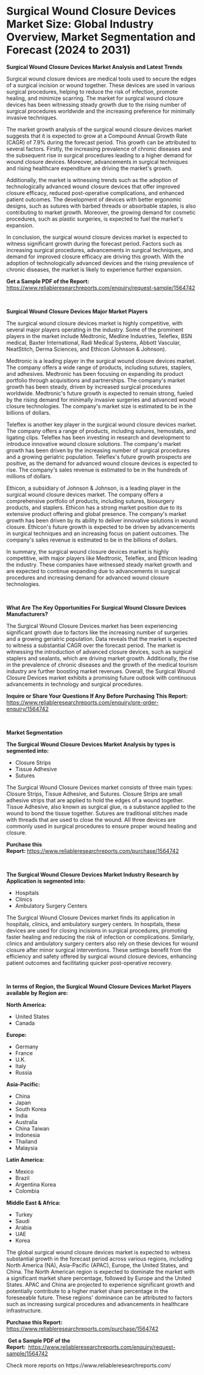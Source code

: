 <p><h1>Surgical Wound Closure Devices Market Size: Global Industry Overview, Market Segmentation and Forecast (2024 to 2031)</h1></p><p><strong>Surgical Wound Closure Devices Market Analysis and Latest Trends</strong></p>
<p><p>Surgical wound closure devices are medical tools used to secure the edges of a surgical incision or wound together. These devices are used in various surgical procedures, helping to reduce the risk of infection, promote healing, and minimize scarring. The market for surgical wound closure devices has been witnessing steady growth due to the rising number of surgical procedures worldwide and the increasing preference for minimally invasive techniques.</p><p>The market growth analysis of the surgical wound closure devices market suggests that it is expected to grow at a Compound Annual Growth Rate (CAGR) of 7.9% during the forecast period. This growth can be attributed to several factors. Firstly, the increasing prevalence of chronic diseases and the subsequent rise in surgical procedures leading to a higher demand for wound closure devices. Moreover, advancements in surgical techniques and rising healthcare expenditure are driving the market's growth.</p><p>Additionally, the market is witnessing trends such as the adoption of technologically advanced wound closure devices that offer improved closure efficacy, reduced post-operative complications, and enhanced patient outcomes. The development of devices with better ergonomic designs, such as sutures with barbed threads or absorbable staples, is also contributing to market growth. Moreover, the growing demand for cosmetic procedures, such as plastic surgeries, is expected to fuel the market's expansion.</p><p>In conclusion, the surgical wound closure devices market is expected to witness significant growth during the forecast period. Factors such as increasing surgical procedures, advancements in surgical techniques, and demand for improved closure efficacy are driving this growth. With the adoption of technologically advanced devices and the rising prevalence of chronic diseases, the market is likely to experience further expansion.</p></p>
<p><strong>Get a Sample PDF of the Report:&nbsp;</strong> <a href="https://www.reliableresearchreports.com/enquiry/request-sample/1564742">https://www.reliableresearchreports.com/enquiry/request-sample/1564742</a></p>
<p>&nbsp;</p>
<p><strong>Surgical Wound Closure Devices Major Market Players</strong></p>
<p><p>The surgical wound closure devices market is highly competitive, with several major players operating in the industry. Some of the prominent players in the market include Medtronic, Medline Industries, Teleflex, BSN medical, Baxter International, Radi Medical Systems, Abbott Vascular, NeatStitch, Derma Sciences, and Ethicon (Johnson & Johnson).</p><p>Medtronic is a leading player in the surgical wound closure devices market. The company offers a wide range of products, including sutures, staplers, and adhesives. Medtronic has been focusing on expanding its product portfolio through acquisitions and partnerships. The company's market growth has been steady, driven by increased surgical procedures worldwide. Medtronic's future growth is expected to remain strong, fueled by the rising demand for minimally invasive surgeries and advanced wound closure technologies. The company's market size is estimated to be in the billions of dollars.</p><p>Teleflex is another key player in the surgical wound closure devices market. The company offers a range of products, including sutures, hemostats, and ligating clips. Teleflex has been investing in research and development to introduce innovative wound closure solutions. The company's market growth has been driven by the increasing number of surgical procedures and a growing geriatric population. Teleflex's future growth prospects are positive, as the demand for advanced wound closure devices is expected to rise. The company's sales revenue is estimated to be in the hundreds of millions of dollars.</p><p>Ethicon, a subsidiary of Johnson & Johnson, is a leading player in the surgical wound closure devices market. The company offers a comprehensive portfolio of products, including sutures, biosurgery products, and staplers. Ethicon has a strong market position due to its extensive product offering and global presence. The company's market growth has been driven by its ability to deliver innovative solutions in wound closure. Ethicon's future growth is expected to be driven by advancements in surgical techniques and an increasing focus on patient outcomes. The company's sales revenue is estimated to be in the billions of dollars.</p><p>In summary, the surgical wound closure devices market is highly competitive, with major players like Medtronic, Teleflex, and Ethicon leading the industry. These companies have witnessed steady market growth and are expected to continue expanding due to advancements in surgical procedures and increasing demand for advanced wound closure technologies.</p></p>
<p>&nbsp;</p>
<p><strong>What Are The Key Opportunities For Surgical Wound Closure Devices Manufacturers?</strong></p>
<p><p>The Surgical Wound Closure Devices market has been experiencing significant growth due to factors like the increasing number of surgeries and a growing geriatric population. Data reveals that the market is expected to witness a substantial CAGR over the forecast period. The market is witnessing the introduction of advanced closure devices, such as surgical staplers and sealants, which are driving market growth. Additionally, the rise in the prevalence of chronic diseases and the growth of the medical tourism industry are further boosting market revenues. Overall, the Surgical Wound Closure Devices market exhibits a promising future outlook with continuous advancements in technology and surgical procedures.</p></p>
<p><strong>Inquire or Share Your Questions If Any Before Purchasing This Report:</strong> <a href="https://www.reliableresearchreports.com/enquiry/pre-order-enquiry/1564742">https://www.reliableresearchreports.com/enquiry/pre-order-enquiry/1564742</a></p>
<p>&nbsp;</p>
<p><strong>Market Segmentation</strong></p>
<p><strong>The Surgical Wound Closure Devices Market Analysis by types is segmented into:</strong></p>
<p><ul><li>Closure Strips</li><li>Tissue Adhesive</li><li>Sutures</li></ul></p>
<p><p>The Surgical Wound Closure Devices market consists of three main types: Closure Strips, Tissue Adhesive, and Sutures. Closure Strips are small adhesive strips that are applied to hold the edges of a wound together. Tissue Adhesive, also known as surgical glue, is a substance applied to the wound to bond the tissue together. Sutures are traditional stitches made with threads that are used to close the wound. All three devices are commonly used in surgical procedures to ensure proper wound healing and closure.</p></p>
<p><strong>Purchase this Report:&nbsp;</strong><a href="https://www.reliableresearchreports.com/purchase/1564742">https://www.reliableresearchreports.com/purchase/1564742</a></p>
<p>&nbsp;</p>
<p><strong>The Surgical Wound Closure Devices Market Industry Research by Application is segmented into:</strong></p>
<p><ul><li>Hospitals</li><li>Clinics</li><li>Ambulatory Surgery Centers</li></ul></p>
<p><p>The Surgical Wound Closure Devices market finds its application in hospitals, clinics, and ambulatory surgery centers. In hospitals, these devices are used for closing incisions in surgical procedures, promoting faster healing and reducing the risk of infection or complications. Similarly, clinics and ambulatory surgery centers also rely on these devices for wound closure after minor surgical interventions. These settings benefit from the efficiency and safety offered by surgical wound closure devices, enhancing patient outcomes and facilitating quicker post-operative recovery.</p></p>
<p>&nbsp;</p>
<p><strong>In terms of Region, the Surgical Wound Closure Devices Market Players available by Region are:</strong></p>
<p>
    <p> <strong> North America: </strong>
        <ul>
            <li>United States</li>
            <li>Canada</li>
        </ul>
        </p> 
    <p> <strong> Europe: </strong>
        <ul>
            <li>Germany</li>
            <li>France</li>
            <li>U.K.</li>
            <li>Italy</li>
            <li>Russia</li>
        </ul>
        </p> 
    <p> <strong> Asia-Pacific: </strong>
        <ul>
            <li>China</li>
            <li>Japan</li>
            <li>South Korea</li>
            <li>India</li>
            <li>Australia</li>
            <li>China Taiwan</li>
            <li>Indonesia</li>
            <li>Thailand</li>
            <li>Malaysia</li>
        </ul>
        </p> 
    <p> <strong> Latin America: </strong>
        <ul>
            <li>Mexico</li>
            <li>Brazil</li>
            <li>Argentina Korea</li>
            <li>Colombia</li>
        </ul>
        </p> 
    <p> <strong> Middle East & Africa: </strong>
        <ul>
            <li>Turkey</li>
            <li>Saudi</li>
            <li>Arabia</li>
            <li>UAE</li>
            <li>Korea</li>
        </ul>
    </p>
    </p>
<p><p>The global surgical wound closure devices market is expected to witness substantial growth in the forecast period across various regions, including North America (NA), Asia-Pacific (APAC), Europe, the United States, and China. The North American region is expected to dominate the market with a significant market share percentage, followed by Europe and the United States. APAC and China are projected to experience significant growth and potentially contribute to a higher market share percentage in the foreseeable future. These regions' dominance can be attributed to factors such as increasing surgical procedures and advancements in healthcare infrastructure.</p></p>
<p><strong>Purchase this Report: </strong><a href="https://www.reliableresearchreports.com/purchase/1564742">https://www.reliableresearchreports.com/purchase/1564742</a></p>
<p>&nbsp;<strong>Get a Sample PDF of the Report:&nbsp;&nbsp;</strong><a href="https://www.reliableresearchreports.com/enquiry/request-sample/1564742">https://www.reliableresearchreports.com/enquiry/request-sample/1564742</a></p>
<p><strong></strong></p>
<p>Check more reports on https://www.reliableresearchreports.com/</p>